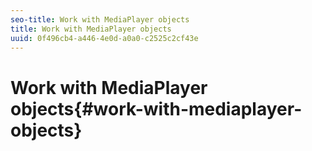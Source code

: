 ```yaml
---
seo-title: Work with MediaPlayer objects
title: Work with MediaPlayer objects
uuid: 0f496cb4-a446-4e0d-a0a0-c2525c2cf43e
---
```


# Work with MediaPlayer objects{#work-with-mediaplayer-objects}

